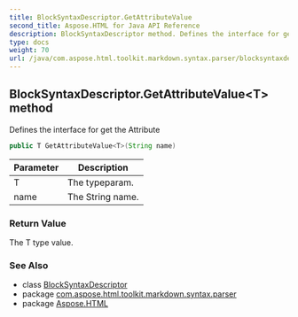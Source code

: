 ```yaml
---
title: BlockSyntaxDescriptor.GetAttributeValue
second_title: Aspose.HTML for Java API Reference
description: BlockSyntaxDescriptor method. Defines the interface for get the Attribute
type: docs
weight: 70
url: /java/com.aspose.html.toolkit.markdown.syntax.parser/blocksyntaxdescriptor/getattributevalue/
---
```

## BlockSyntaxDescriptor.GetAttributeValue&lt;T&gt; method

Defines the interface for get the Attribute

```java
public T GetAttributeValue<T>(String name)
```

| Parameter | Description |
| --- | --- |
| T | The typeparam. |
| name | The String name. |

### Return Value

The T type value.

### See Also

* class [BlockSyntaxDescriptor](../)
* package [com.aspose.html.toolkit.markdown.syntax.parser](../../blocksyntaxdescriptor/)
* package [Aspose.HTML](../../../)
